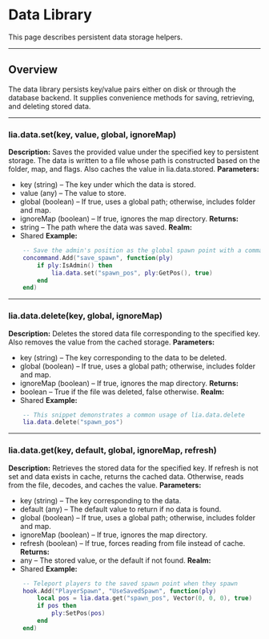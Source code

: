 # Data Library

This page describes persistent data storage helpers.

---

## Overview

The data library persists key/value pairs either on disk or through the database backend. It supplies convenience methods for saving, retrieving, and deleting stored data.

---

### lia.data.set(key, value, global, ignoreMap)

    
**Description:**
Saves the provided value under the specified key to persistent storage.
The data is written to a file whose path is constructed based on the folder, map, and flags.
Also caches the value in lia.data.stored.
**Parameters:**
* key (string) – The key under which the data is stored.
* value (any) – The value to store.
* global (boolean) – If true, uses a global path; otherwise, includes folder and map.
* ignoreMap (boolean) – If true, ignores the map directory.
**Returns:**
* string – The path where the data was saved.
**Realm:**
* Shared
**Example:**
```lua
    -- Save the admin's position as the global spawn point with a command
    concommand.Add("save_spawn", function(ply)
        if ply:IsAdmin() then
            lia.data.set("spawn_pos", ply:GetPos(), true)
        end
    end)
```

---


### lia.data.delete(key, global, ignoreMap)

    
**Description:**
Deletes the stored data file corresponding to the specified key.
Also removes the value from the cached storage.
**Parameters:**
* key (string) – The key corresponding to the data to be deleted.
* global (boolean) – If true, uses a global path; otherwise, includes folder and map.
* ignoreMap (boolean) – If true, ignores the map directory.
**Returns:**
* boolean – True if the file was deleted, false otherwise.
**Realm:**
* Shared
**Example:**
```lua
    -- This snippet demonstrates a common usage of lia.data.delete
    lia.data.delete("spawn_pos")
```

---


### lia.data.get(key, default, global, ignoreMap, refresh)

    
**Description:**
Retrieves the stored data for the specified key.
If refresh is not set and data exists in cache, returns the cached data.
Otherwise, reads from the file, decodes, and caches the value.
**Parameters:**
* key (string) – The key corresponding to the data.
* default (any) – The default value to return if no data is found.
* global (boolean) – If true, uses a global path; otherwise, includes folder and map.
* ignoreMap (boolean) – If true, ignores the map directory.
* refresh (boolean) – If true, forces reading from file instead of cache.
**Returns:**
* any – The stored value, or the default if not found.
**Realm:**
* Shared
**Example:**
```lua
    -- Teleport players to the saved spawn point when they spawn
    hook.Add("PlayerSpawn", "UseSavedSpawn", function(ply)
        local pos = lia.data.get("spawn_pos", Vector(0, 0, 0), true)
        if pos then
            ply:SetPos(pos)
        end
    end)
```
